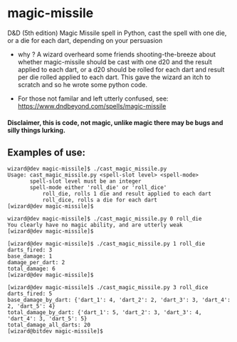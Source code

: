 # magic-missile
D&amp;D (5th edition) Magic Missile spell in Python, cast the spell with one die, or a die for each dart, depending on your persuasion

- why ? A wizard overheard some friends shooting-the-breeze about whether magic-missile should be cast with one d20 and the result applied to each dart, or a d20 should be rolled for each dart and result per die rolled applied to each dart. This gave the wizard an itch to scratch and so he wrote some python code.

- For those not familar and left utterly confused, see: https://www.dndbeyond.com/spells/magic-missile

#### Disclaimer, this is code, not magic, unlike magic there may be bugs and silly things lurking.

## Examples of use:

```
wizard@dev magic-missile]$ ./cast_magic_missile.py 
Usage: cast_magic_missile.py <spell-slot level> <spell-mode>
       spell-slot level must be an integer
       spell-mode either 'roll_die' or 'roll_dice'
           roll_die, rolls 1 die and result applied to each dart
           roll_dice, rolls a die for each dart
[wizard@dev magic-missile]$
```

```
wizard@dev magic-missile]$ ./cast_magic_missile.py 0 roll_die
You clearly have no magic ability, and are utterly weak
[wizard@dev magic-missile]$ 
```

```
[wizard@dev magic-missile]$ ./cast_magic_missile.py 1 roll_die
darts_fired: 3
base_damage: 1
damage_per_dart: 2
total_damage: 6
[wizard@dev magic-missile]$
```

```
[wizard@dev magic-missile]$ ./cast_magic_missile.py 3 roll_dice
darts_fired: 5
base_damage_by_dart: {'dart_1': 4, 'dart_2': 2, 'dart_3': 3, 'dart_4': 2, 'dart_5': 4}
total_damage_by_dart: {'dart_1': 5, 'dart_2': 3, 'dart_3': 4, 'dart_4': 3, 'dart_5': 5}
total_damage_all_darts: 20
[wizard@bitdev magic-missile]$ 
```

